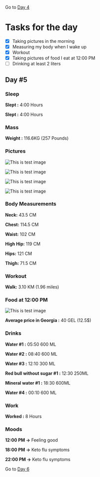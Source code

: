 Go to [Day 4](https://groot.ge/day4)

# Tasks for the day

- [x] Taking pictures in the morning
- [x] Measuring my body when I wake up
- [x] Workout
- [x] Taking pictures of food I eat at 12:00 PM
- [ ] Drinking at least 2 liters

## Day #5

### Sleep

**Slept :** 4:00 Hours

**Slept :** 4:00 Hours

### Mass

**Weight :** 116.6KG (257 Pounds)

### Pictures

![This is test image](./assets/5/front.jpg)

![This is test image](./assets/5/left.jpg)

![This is test image](./assets/5/back.jpg)

![This is test image](./assets/5/right.jpg)

### Body Measurements

**Neck:** 43.5 CM

**Chest:** 114.5 CM

**Waist:** 102 CM

**High Hip:** 119 CM

**Hips:** 121 CM

**Thigh:** 71.5 CM

### Workout

**Walk:** 3.10 KM (1.96 miles)

### Food at 12:00 PM

![This is test image](./assets/5/food.png)

**Average price in Georgia :** 40 GEL (12.5$)

### Drinks

**Water #1 :** 05:50 600 ML

**Water #2 :** 08:40 600 ML

**Water #3 :** 12:10 300 ML

**Red bull without sugar #1 :** 12:30 250ML

**Mineral water #1 :** 18:30 600ML

**Water #4 :** 00:10 600 ML

### Work

**Worked :** 8 Hours

### Moods

**12:00 PM ->** Feeling good

**18:00 PM ->** Keto flu symptoms

**22:00 PM ->** Keto flu symptoms

Go to [Day 6](https://groot.ge/day6)

